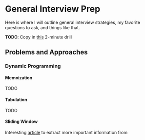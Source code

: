 # General Interview Prep
Here is where I will outline general interview strategies, my favorite questions to ask, and things like that.

**TODO**: Copy in [this](https://www.docdroid.net/M2JiyIt/two-minute-drill.pdf) 2-minute drill

## Problems and Approaches

### Dynamic Programming

#### Memoization
TODO

#### Tabulation
TODO

#### Sliding Window
Interesting [article](https://medium.com/outco/how-to-solve-sliding-window-problems-28d67601a66) to extract more important information from
